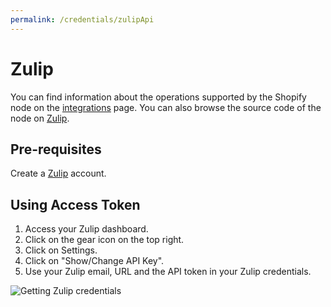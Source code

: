 ```yaml
---
permalink: /credentials/zulipApi
---
```


# Zulip
You can find information about the operations supported by the Shopify node on the [integrations](https://n8n.io/integrations/n8n-nodes-base.zulip) page. You can also browse the source code of the node on [Zulip](https://github.com/n8n-io/n8n/tree/master/packages/nodes-base/nodes/Zulip).

## Pre-requisites

Create a [Zulip](https://zulip.com/) account.

## Using Access Token

1. Access your Zulip dashboard.
2. Click on the gear icon on the top right.
3. Click on Settings.
4. Click on "Show/Change API Key".
5. Use your Zulip email, URL and the API token in your Zulip credentials.


![Getting Zulip credentials](https://i.imgur.com/9HJL4b0.gif)










